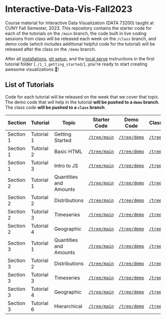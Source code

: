 # Interactive-Data-Vis-Fall2023

Course material for Interactive Data Visualization (DATA 73200) taught at CUNY Fall Semester, 2023. This repository contains the starter code for each of the tutorials on the `/main` branch, the code built in live coding sessions from class will be released each week on the `/class` branch, and demo code (which includes additional helpful code for the tutorial) will be released after the class on the `/demo` branch.

After all [installations](./1_1_getting_started/1_INSTALL.md), [git setup](./1_1_getting_started/2_GIT_SETUP.md), and the [local serve](./1_1_getting_started/3_BASIC_SERVER.md) instructions in the first tutorial folder (`./1_1_getting_started/`), you're ready to start creating awesome visualizations 🎉!

## List of Tutorials

Code for each tutorial will be released on the week that we cover that topic. The demo code that will help in the tutorial **will be pushed to a `demo` branch**. The class code **will be pushed to a `class` branch**.

| Section | Tutorial | Topic | Starter Code | Demo Code | Class Code | My view |
| ------ | ------ | ----- | ------ | ----- | ----- | ----- |
| Section 1 | Tutorial 1 | Getting Started | [`/tree/main`](https://github.com/InteractiveDataVis/Interactive-Data-Vis-Fall2023/tree/main/1_1_getting_started) | [`/tree/demo`](https://github.com/InteractiveDataVis/Interactive-Data-Vis-Fall2023/tree/demo/1_1_getting_started) | [`/tree/class`](https://github.com/InteractiveDataVis/Interactive-Data-Vis-Fall2023/tree/class/1_1_getting_started) | [Live view](https://hadro.github.io/Interactive-Data-Vis-Fall2023/1_1_getting_started/)
  | Section 1 | Tutorial 2 | Basic HTML | [`/tree/main`](https://github.com/InteractiveDataVis/Interactive-Data-Vis-Fall2023/tree/main/1_2_basic_html) | [`/tree/demo`](https://github.com/InteractiveDataVis/Interactive-Data-Vis-Fall2023/tree/demo/1_2_basic_html) | [`/tree/class`](https://github.com/InteractiveDataVis/Interactive-Data-Vis-Fall2023/tree/class/1_2_basic_html) | [Live view](https://hadro.github.io/Interactive-Data-Vis-Fall2023/1_2_basic_html/)
| Section 1 | Tutorial 3 | Intro to JS | [`/tree/main`](https://github.com/InteractiveDataVis/Interactive-Data-Vis-Fall2023/tree/main/1_3_intro_to_js) | [`/tree/demo`](https://github.com/InteractiveDataVis/Interactive-Data-Vis-Fall2023/tree/demo/1_3_intro_to_js) | [`/tree/class`](https://github.com/InteractiveDataVis/Interactive-Data-Vis-Fall2023/tree/class/1_3_intro_to_js) | [Live view](https://hadro.github.io/Interactive-Data-Vis-Fall2023/1_3_intro_to_js/)
| Section 2 | Tutorial 1 | Quantities and Amounts | [`/tree/main`](https://github.com/InteractiveDataVis/Interactive-Data-Vis-Fall2023/tree/main/2_1_quantities_and_amounts) | [`/tree/demo`](https://github.com/InteractiveDataVis/Interactive-Data-Vis-Fall2023/tree/demo/2_1_quantities_and_amounts) | [`/tree/class`](https://github.com/InteractiveDataVis/Interactive-Data-Vis-Fall2023/tree/class/2_1_quantities_and_amounts) | [Live view](https://hadro.github.io/Interactive-Data-Vis-Fall2023/2_1_quantities_and_amounts/)
| Section 2 | Tutorial 2 | Distributions | [`/tree/main`](https://github.com/InteractiveDataVis/Interactive-Data-Vis-Fall2023/tree/main/2_2_distributions) | [`/tree/demo`](https://github.com/InteractiveDataVis/Interactive-Data-Vis-Fall2023/tree/demo/2_2_distributions) | [`/tree/class`](https://github.com/InteractiveDataVis/Interactive-Data-Vis-Fall2023/tree/class/2_2_distributions) | [Live view](https://hadro.github.io/Interactive-Data-Vis-Fall2023/2_2_distributions/)
| Section 2 | Tutorial 3 | Timeseries | [`/tree/main`](https://github.com/InteractiveDataVis/Interactive-Data-Vis-Fall2023/tree/main/2_3_time_series) | [`/tree/demo`](https://github.com/InteractiveDataVis/Interactive-Data-Vis-Fall2023/tree/demo/2_3_time_series) | [`/tree/class`](https://github.com/InteractiveDataVis/Interactive-Data-Vis-Fall2023/tree/class/2_3_time_series) | [Live view](https://hadro.github.io/Interactive-Data-Vis-Fall2023/2_3_time_series/)
| Section 2 | Tutorial 4 | Geographic | [`/tree/main`](https://github.com/InteractiveDataVis/Interactive-Data-Vis-Fall2023/tree/main/2_4_geographic) | [`/tree/demo`](https://github.com/InteractiveDataVis/Interactive-Data-Vis-Fall2023/tree/demo/2_4_geographic) | [`/tree/class`](https://github.com/InteractiveDataVis/Interactive-Data-Vis-Fall2023/tree/class/2_4_geographic) | [Live view](https://hadro.github.io/Interactive-Data-Vis-Fall2023/2_4_geographic/)
| Section 3 | Tutorial 1 | Quantities and Amounts | [`/tree/main`](https://github.com/InteractiveDataVis/Interactive-Data-Vis-Fall2023/tree/main/3_1_quantities_and_amounts) | [`/tree/demo`](https://github.com/InteractiveDataVis/Interactive-Data-Vis-Fall2023/tree/demo/3_1_quantities_and_amounts) | [`/tree/class`](https://github.com/InteractiveDataVis/Interactive-Data-Vis-Fall2023/tree/class/3_1_quantities_and_amounts) | [Live view](https://hadro.github.io/Interactive-Data-Vis-Fall2023/3_1_quantities_and_amounts/)
| Section 3 | Tutorial 2 | Distributions | [`/tree/main`](https://github.com/InteractiveDataVis/Interactive-Data-Vis-Fall2023/tree/main/3_2_distributions) | [`/tree/demo`](https://github.com/InteractiveDataVis/Interactive-Data-Vis-Fall2023/tree/demo/3_2_distributions) | [`/tree/class`](https://github.com/InteractiveDataVis/Interactive-Data-Vis-Fall2023/tree/class/3_2_distributions) | [Live view](https://hadro.github.io/Interactive-Data-Vis-Fall2023/3_2_distributions/)
| Section 3 | Tutorial 3 | Timeseries | [`/tree/main`](https://github.com/InteractiveDataVis/Interactive-Data-Vis-Fall2023/tree/main/3_3_time_series) | [`/tree/demo`](https://github.com/InteractiveDataVis/Interactive-Data-Vis-Fall2023/tree/demo/3_3_time_series) | [`/tree/class`](https://github.com/InteractiveDataVis/Interactive-Data-Vis-Fall2023/tree/class/3_3_time_series) | [Live view](https://hadro.github.io/Interactive-Data-Vis-Fall2023/3_3_time_series/)
| Section 3 | Tutorial 4 | Geographic | [`/tree/main`](https://github.com/InteractiveDataVis/Interactive-Data-Vis-Fall2023/tree/main/3_4_geographic) | [`/tree/demo`](https://github.com/InteractiveDataVis/Interactive-Data-Vis-Fall2023/tree/demo/3_4_geographic) | [`/tree/class`](https://github.com/InteractiveDataVis/Interactive-Data-Vis-Fall2023/tree/class/3_4_geographic) | [Live view](https://hadro.github.io/Interactive-Data-Vis-Fall2023/3_4_geographic/)
| Section 3 | Tutorial 6 | Hierarchical | [`/tree/main`](https://github.com/InteractiveDataVis/Interactive-Data-Vis-Fall2023/tree/main/3_5_hierarchical) | [`/tree/demo`](https://github.com/InteractiveDataVis/Interactive-Data-Vis-Fall2023/tree/demo/3_5_hierarchical) | [`/tree/class`](https://github.com/InteractiveDataVis/Interactive-Data-Vis-Fall2023/tree/class/3_5_hierarchical) | [Live view](https://hadro.github.io/Interactive-Data-Vis-Fall2023/3_5_hierarchical)
